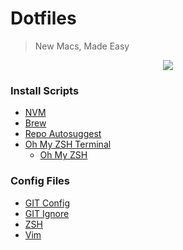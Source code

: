 # Dotfiles

> New Macs, Made Easy

<div style="text-align:center;">
    <img src ="https://media.giphy.com/media/jzaZ23z45UxK8/giphy.gif" />
</div>

### Install Scripts

* [NVM](./scripts/node.sh)
* [Brew](./scripts/brew.sh)
* [Repo Autosuggest](./scripts/repos.sh)
* [Oh My ZSH Terminal](./scripts/terminal.sh)
    - [Oh My ZSH](https://github.com/robbyrussell/oh-my-zsh)

### Config Files

* [GIT Config](./dot.gitconfig)
* [GIT Ignore](./dot.gitignore)
* [ZSH](./dot.zshrc)
* [Vim](./dot.vimrc)